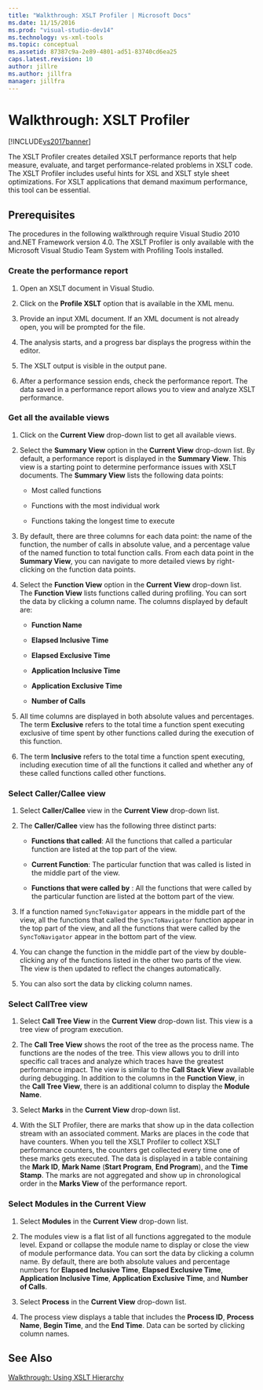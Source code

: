```yaml
---
title: "Walkthrough: XSLT Profiler | Microsoft Docs"
ms.date: 11/15/2016
ms.prod: "visual-studio-dev14"
ms.technology: vs-xml-tools
ms.topic: conceptual
ms.assetid: 87387c9a-2e89-4801-ad51-83740cd6ea25
caps.latest.revision: 10
author: jillre
ms.author: jillfra
manager: jillfra
---
```

# Walkthrough: XSLT Profiler
[!INCLUDE[vs2017banner](../includes/vs2017banner.md)]

The XSLT Profiler creates detailed XSLT performance reports that help measure, evaluate, and target performance-related problems in XSLT code. The XSLT Profiler includes useful hints for XSL and XSLT style sheet optimizations. For XSLT applications that demand maximum performance, this tool can be essential.

## Prerequisites
 The procedures in the following walkthrough require Visual Studio 2010 and.NET Framework version 4.0. The XSLT Profiler is only available with the Microsoft Visual Studio Team System with Profiling Tools installed.

### Create the performance report

1. Open an XSLT document in Visual Studio.

2. Click on the **Profile XSLT** option that is available in the XML menu.

3. Provide an input XML document. If an XML document is not already open, you will be prompted for the file.

4. The analysis starts, and a progress bar displays the progress within the editor.

5. The XSLT output is visible in the output pane.

6. After a performance session ends, check the performance report. The data saved in a performance report allows you to view and analyze XSLT performance.

### Get all the available views

1. Click on the **Current View** drop-down list to get all available views.

2. Select the **Summary View** option in the **Current View** drop-down list. By default, a performance report is displayed in the **Summary View**. This view is a starting point to determine performance issues with XSLT documents. The **Summary View** lists the following data points:

    - Most called functions

    - Functions with the most individual work

    - Functions taking the longest time to execute

3. By default, there are three columns for each data point: the name of the function, the number of calls in absolute value, and a percentage value of the named function to total function calls. From each data point in the **Summary View**, you can navigate to more detailed views by right-clicking on the function data points.

4. Select the **Function View** option in the **Current View** drop-down list. The **Function View** lists functions called during profiling. You can sort the data by clicking a column name. The columns displayed by default are:

    - **Function Name**

    - **Elapsed Inclusive Time**

    - **Elapsed Exclusive Time**

    - **Application Inclusive Time**

    - **Application Exclusive Time**

    - **Number of Calls**

5. All time columns are displayed in both absolute values and percentages. The term **Exclusive** refers to the total time a function spent executing exclusive of time spent by other functions called during the execution of this function.

6. The term **Inclusive** refers to the total time a function spent executing, including execution time of all the functions it called and whether any of these called functions called other functions.

### Select Caller/Callee view

1. Select **Caller/Callee** view in the **Current View** drop-down list.

2. The **Caller/Callee** view has the following three distinct parts:

    - **Functions that called**: All the functions that called a particular function are listed at the top part of the view.

    - **Current Function**: The particular function that was called is listed in the middle part of the view.

    - **Functions that were called by** : All the functions that were called by the particular function are listed at the bottom part of the view.

3. If a function named `SyncToNavigator` appears in the middle part of the view, all the functions that called the `SyncToNavigator` function appear in the top part of the view, and all the functions that were called by the `SyncToNavigator` appear in the bottom part of the view.

4. You can change the function in the middle part of the view by double-clicking any of the functions listed in the other two parts of the view. The view is then updated to reflect the changes automatically.

5. You can also sort the data by clicking column names.

### Select CallTree view

1. Select **Call Tree View** in the **Current View** drop-down list. This view is a tree view of program execution.

2. The **Call Tree View** shows the root of the tree as the process name. The functions are the nodes of the tree. This view allows you to drill into specific call traces and analyze which traces have the greatest performance impact. The view is similar to the **Call Stack View** available during debugging. In addition to the columns in the **Function View**, in the **Call Tree View**, there is an additional column to display the **Module Name**.

3. Select **Marks** in the **Current View** drop-down list.

4. With the SLT Profiler, there are marks that show up in the data collection stream with an associated comment. Marks are places in the code that have counters. When you tell the XSLT Profiler to collect XSLT performance counters, the counters get collected every time one of these marks gets executed. The data is displayed in a table containing the **Mark ID**, **Mark Name** (**Start Program**, **End Program**), and the **Time Stamp**. The marks are not aggregated and show up in chronological order in the **Marks View** of the performance report.

### Select Modules in the Current View

1. Select **Modules** in the **Current View** drop-down list.

2. The modules view is a flat list of all functions aggregated to the module level. Expand or collapse the module name to display or close the view of module performance data. You can sort the data by clicking a column name. By default, there are both absolute values and percentage numbers for **Elapsed Inclusive Time**, **Elapsed Exclusive Time**, **Application Inclusive Time**, **Application Exclusive Time**, and **Number of Calls**.

3. Select **Process** in the **Current View** drop-down list.

4. The process view displays a table that includes the **Process ID**, **Process Name**, **Begin Time**, and the **End Time**. Data can be sorted by clicking column names.

## See Also
 [Walkthrough: Using XSLT Hierarchy](../xml-tools/walkthrough-using-xslt-hierarchy.md)
